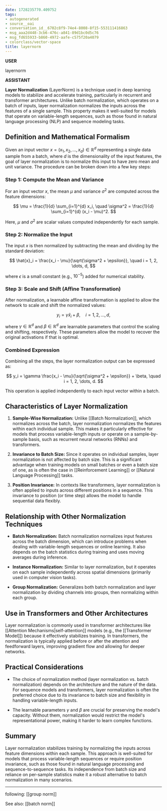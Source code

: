 ```yaml
---
date: 1728235770.409752
tags:
- autogenerated
- source__oai
- conversation_id__6702c8f9-74e4-8008-8f15-553111416863
- msg_aaa2d448-3cb6-476c-a841-89d1bc0d5c76
- msg_fd655933-b860-4972-aafe-c575f20a4079
- colorclass/vector-space
title: layernorm
---
```


**USER**

layernorm


**ASSISTANT**

**Layer Normalization** (LayerNorm) is a technique used in deep learning models to stabilize and accelerate training, particularly in recurrent and transformer architectures. Unlike batch normalization, which operates on a batch of inputs, layer normalization normalizes the inputs across the features of a single sample. This property makes it well-suited for models that operate on variable-length sequences, such as those found in natural language processing (NLP) and sequence modeling tasks.

## Definition and Mathematical Formalism

Given an input vector $x = (x_1, x_2, \dots, x_d) \in \mathbb{R}^d$ representing a single data sample from a batch, where $d$ is the dimensionality of the input features, the goal of layer normalization is to normalize this input to have zero mean and unit variance. The procedure can be broken down into a few key steps:

### Step 1: Compute the Mean and Variance

For an input vector $x$, the mean $\mu$ and variance $\sigma^2$ are computed across the feature dimensions:

$$
\mu = \frac{1}{d} \sum_{i=1}^{d} x_i, \quad \sigma^2 = \frac{1}{d} \sum_{i=1}^{d} (x_i - \mu)^2.
$$

Here, $\mu$ and $\sigma^2$ are scalar values computed independently for each sample.

### Step 2: Normalize the Input

The input $x$ is then normalized by subtracting the mean and dividing by the standard deviation:

$$
\hat{x}_i = \frac{x_i - \mu}{\sqrt{\sigma^2 + \epsilon}}, \quad i = 1, 2, \dots, d,
$$

where $\epsilon$ is a small constant (e.g., $10^{-5}$) added for numerical stability.

### Step 3: Scale and Shift (Affine Transformation)

After normalization, a learnable affine transformation is applied to allow the network to scale and shift the normalized values:

$$
y_i = \gamma \hat{x}_i + \beta, \quad i = 1, 2, \dots, d,
$$

where $\gamma \in \mathbb{R}^d$ and $\beta \in \mathbb{R}^d$ are learnable parameters that control the scaling and shifting, respectively. These parameters allow the model to recover the original activations if that is optimal.

### Combined Expression

Combining all the steps, the layer normalization output can be expressed as:

$$
y_i = \gamma \frac{x_i - \mu}{\sqrt{\sigma^2 + \epsilon}} + \beta, \quad i = 1, 2, \dots, d.
$$

This operation is applied independently to each input vector within a batch.

## Characteristics of Layer Normalization

1. **Sample-Wise Normalization:** Unlike [[Batch Normalization]], which normalizes across the batch, layer normalization normalizes the features within each individual sample. This makes it particularly effective for models that process variable-length inputs or operate on a sample-by-sample basis, such as recurrent neural networks (RNNs) and transformers.

2. **Invariance to Batch Size:** Since it operates on individual samples, layer normalization is not affected by batch size. This is a significant advantage when training models on small batches or even a batch size of one, as is often the case in [[Reinforcement Learning]] or [[Natural Language Processing]] tasks.

3. **Position Invariance:** In contexts like transformers, layer normalization is often applied to inputs across different positions in a sequence. This invariance to position (or time step) allows the model to handle sequential data flexibly.

## Relationship with Other Normalization Techniques

- **Batch Normalization:** Batch normalization normalizes input features across the batch dimension, which can introduce problems when dealing with variable-length sequences or online learning. It also depends on the batch statistics during training and uses moving averages during inference.
  
- **Instance Normalization:** Similar to layer normalization, but it operates on each sample independently across spatial dimensions (primarily used in computer vision tasks).

- **Group Normalization:** Generalizes both batch normalization and layer normalization by dividing channels into groups, then normalizing within each group.

## Use in Transformers and Other Architectures

Layer normalization is commonly used in transformer architectures like [[Attention Mechanisms|self-attention]] models (e.g., the [[Transformer Model]]) because it effectively stabilizes training. In transformers, the normalization is typically applied before or after the attention and feedforward layers, improving gradient flow and allowing for deeper networks.

## Practical Considerations

- The choice of normalization method (layer normalization vs. batch normalization) depends on the architecture and the nature of the data. For sequence models and transformers, layer normalization is often the preferred choice due to its invariance to batch size and flexibility in handling variable-length inputs.

- The learnable parameters $\gamma$ and $\beta$ are crucial for preserving the model's capacity. Without them, normalization would restrict the model's representational power, making it harder to learn complex functions.

## Summary

Layer normalization stabilizes training by normalizing the inputs across feature dimensions within each sample. This approach is well-suited for models that process variable-length sequences or require position invariance, such as those found in natural language processing and sequence-to-sequence tasks. Its independence from batch size and reliance on per-sample statistics make it a robust alternative to batch normalization in many scenarios.


---


following: [[group norm]]

See also: [[batch norm]]